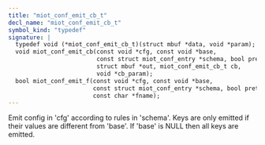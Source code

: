 ```yaml
---
title: "miot_conf_emit_cb_t"
decl_name: "miot_conf_emit_cb_t"
symbol_kind: "typedef"
signature: |
  typedef void (*miot_conf_emit_cb_t)(struct mbuf *data, void *param);
  void miot_conf_emit_cb(const void *cfg, const void *base,
                         const struct miot_conf_entry *schema, bool pretty,
                         struct mbuf *out, miot_conf_emit_cb_t cb,
                         void *cb_param);
  bool miot_conf_emit_f(const void *cfg, const void *base,
                        const struct miot_conf_entry *schema, bool pretty,
                        const char *fname);
---
```


Emit config in 'cfg' according to rules in 'schema'.
Keys are only emitted if their values are different from 'base'.
If 'base' is NULL then all keys are emitted. 

